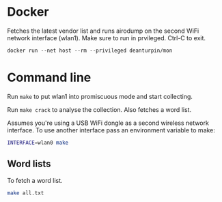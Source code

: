 # Docker
Fetches the latest vendor list and runs airodump on the second WiFi network
interface (wlan1). Make sure to run in prvileged. Ctrl-C to exit.
```
docker run --net host --rm --privileged deanturpin/mon
```

# Command line
Run ```make``` to put wlan1 into promiscuous mode and start collecting.

Run ```make crack``` to analyse the collection. Also fetches a word list.

Assumes you're using a USB WiFi dongle as a second wireless network interface.
To use another interface pass an environment variable to make:
```bash
INTERFACE=wlan0 make
```

## Word lists
To fetch a word list.
```bash
make all.txt
```
